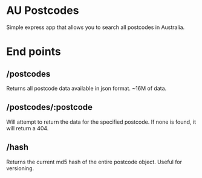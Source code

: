 # AU Postcodes

Simple express app that allows you to search all
postcodes in Australia.

# End points

## /postcodes

Returns all postcode data available in json format.
~16M of data.

## /postcodes/:postcode

Will attempt to return the data for the specified postcode.
If none is found, it will return a 404.

## /hash

Returns the current md5 hash of the entire postcode object.
Useful for versioning.

